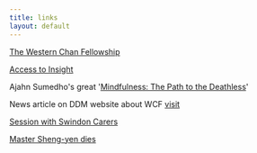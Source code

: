 ```yaml
---
title: links
layout: default
---
```


<p><a href="http://www.westernchanfellowship.org" target="_blank">The Western Chan Fellowship</a></p>
<p><a href="http://www.accesstoinsight.org/" target="_blank">Access to Insight</a></p>
<p>Ajahn Sumedho's great '<a href="http://www.amaravati.org/dhamma-books/mindfulness-the-path-to-the-deathless/" target="_blank">Mindfulness: The Path to the Deathless</a>'</p>
<p>News article on DDM website about WCF <a href="http://www.dharmadrum.org/overseas/overseas-activities_detail.aspx?cid=C_00000005&amp;pid=P_00000049">visit</a></p>
<p><a href="http://www.bbc.co.uk/wiltshire/content/articles/2008/09/17/csv_action_desk_news_feature.shtml">Session with Swindon Carers</a></p>
<p><a href="http://www.westernchanfellowship.org/news-item+M52809d8504e.html">Master Sheng-yen dies</a></p>
